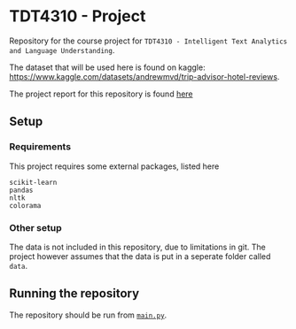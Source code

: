 # TDT4310 - Project
Repository for the course project for `TDT4310 - Intelligent Text Analytics and Language Understanding`.

The dataset that will be used here is found on kaggle: https://www.kaggle.com/datasets/andrewmvd/trip-advisor-hotel-reviews.

The project report for this repository is found [here](/TDT4310%20-%20Project_report.pdf/)

## Setup

### Requirements

This project requires some external packages, listed here

```
scikit-learn
pandas
nltk
colorama
```

### Other setup

The data is not included in this repository, due to limitations in git. The project however assumes that the data is put in a seperate folder called `data`.

## Running the repository

The repository should be run from [`main.py`](/main.py/).
